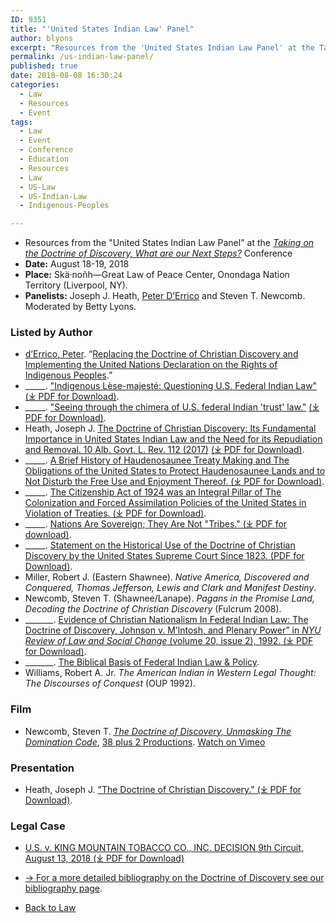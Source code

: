 ```yaml
---
ID: 9351
title: "'United States Indian Law' Panel"
author: blyons
excerpt: "Resources from the 'United States Indian Law Panel' at the Taking on the Doctrine of Discovery, What are our Next Steps?"
permalink: /us-indian-law-panel/
published: true
date: 2018-08-08 16:30:24
categories:
  - Law
  - Resources
  - Event
tags:
  - Law
  - Event
  - Conference
  - Education
  - Resources
  - Law
  - US-Law
  - US-Indian-Law
  - Indigenous-Peoples

---
```

*   Resources from the "United States Indian Law Panel" at the [_Taking on the Doctrine of Discovery, What are our Next Steps?_](https://indigenousvalues.org/taking-on-the-doctrine-of-discovery-what-are-our-next-steps/) Conference
*   **Date:** August 18-19, 2018
*   **Place:** Skä·noñh—Great Law of Peace Center, Onondaga Nation Territory (Liverpool, NY).
*   **Panelists:** Joseph J. Heath, [Peter D’Errico](/resources-by-peter-derrico/) and Steven T. Newcomb. Moderated by Betty Lyons.

### **Listed by Author**

- [d’Errico, Peter](https://doctrineofdiscovery.org/resources-by-peter-derrico/). “[Replacing the Doctrine of Christian Discovery and Implementing the United Nations Declaration on the Rights of Indigenous Peoples](https://doctrineofdiscovery.org/resources-by-peter-derrico/).”
- \_\_\_\_\_. ["Indigenous Lèse-majesté: Questioning U.S. Federal Indian Law" (⤓ PDF for Download)](https://doctrineofdiscovery.org/assets/pdfs/2017_19-02_06_Errico.pdf).
- \_\_\_\_\_. ["Seeing through the chimera of U.S. federal Indian 'trust' law."](https://doctrineofdiscovery.org/assets/pdfs/Seeing_through_the_chimera_of_U.S._feder.pdf) [(⤓ PDF for Download)](https://doctrineofdiscovery.org/assets/pdfs/Seeing_through_the_chimera_of_U.S._feder.pdf).
- Heath, Joseph J. [The Doctrine of Christian Discovery: Its Fundamental Importance in United States Indian Law and the Need for its Repudiation and Removal. 10 Alb. Govt. L. Rev. 112 (2017)](/assets/pdfs/Joe-Heath-THE-DOCTRINE-OF-CHRISTIAN-DISCOVERY-ITS-FUNDAMENTAL-IMPORTANCE-IN-UNITED-STATES-INDIAN-LAW-AND-THE-NEED-FOR-ITS-REPUDIATION-AND-REMOVAL.pdf) [(⤓ PDF for Download)](/assets/pdfs/Joe-Heath-THE-DOCTRINE-OF-CHRISTIAN-DISCOVERY-ITS-FUNDAMENTAL-IMPORTANCE-IN-UNITED-STATES-INDIAN-LAW-AND-THE-NEED-FOR-ITS-REPUDIATION-AND-REMOVAL.pdf).
- \_\_\_\_\_. [A Brief History of Haudenosaunee Treaty Making and The Obligations of the United States to Protect Haudenosaunee Lands and to Not Disturb the Free Use and Enjoyment Thereof. (⤓ PDF for Download)](/assets/pdfs/Treaty-history3-19-12xx.pdf).
- \_\_\_\_\_. [The Citizenship Act of 1924 was an Integral Pillar of The Colonization and Forced Assimilation Policies of the United States in Violation of Treaties. (⤓ PDF for Download)](/assets/pdfs/CITIZENSHIP-ACT-OF-1924Red6-6-18.pdf).
- \_\_\_\_\_. [Nations Are Sovereign; They Are Not "Tribes." (⤓  PDF for download)](/assets/pdfs/NATION-NOT-TRIBE3-6-18.pdf).
- \_\_\_\_\_. [Statement on the Historical Use of the Doctrine of Christian Discovery by the United States Supreme Court Since 1823. (PDF for Download)](/assets/pdfs/DoctrineOfDiscovery5-24-14.pdf).
- Miller, Robert J. (Eastern Shawnee). _Native America, Discovered and Conquered, Thomas Jefferson, Lewis and Clark and Manifest Destiny_.
- Newcomb, Steven T. (Shawnee/Lanape). _Pagans in the Promise Land, Decoding the Doctrine of Christian Discovery_ (Fulcrum 2008).
- \_\_\_\_\_\_\_. [Evidence of Christian Nationalism In Federal Indian Law: The Doctrine of Discovery, Johnson v. M’Intosh, and Plenary Power” in _NYU Review of Law and Social Change_ (volume 20, issue 2), 1992. (⤓ PDF for Download)](/assets/pdfs/Evidence-of-Christian-Nationalism-In-Federal-Indian-Law.pdf).
- \_\_\_\_\_\_\_. [The Biblical Basis of Federal Indian Law & Policy](/the-biblical-basis-of-federal-indian-law-policy/).
- Williams, Robert A. Jr. _The American Indian in Western Legal Thought: The Discourses of Conquest_ (OUP 1992).


### Film

- Newcomb, Steven T. [_The Doctrine of Discovery, Unmasking The Domination Code_](/the-doctrine-of-discovery-unmasking-the-domination-code/), [38 plus 2 Productions](https://www.38plus2productions.com/). [Watch on Vimeo](https://vimeo.com/ondemand/dominationcode)

### Presentation

- Heath, Joseph J. ["The Doctrine of Christian Discovery." (⤓ PDF for Download)](/assets/pdfs/Doctrine-of-Christian-Discovery-Presentation-Joe-Heath-min.pdf).

### Legal Case

- [U.S. v. KING MOUNTAIN TOBACCO CO., INC. DECISION 9th Circuit, August 13, 2018 (⤓ PDF for Download)](/assets/pdfs/KingMt8-13-18.pdf)
- [→ For a more detailed bibliography on the Doctrine of Discovery see our bibliography page](/bibliography/).

- [Back to Law](/law/)

